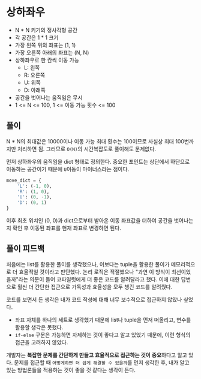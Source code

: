 # 상하좌우

* N * N 키기의 정사각형 공간
* 각 공간은 1 * 1 크기
* 가장 왼쪽 위의 좌표는 (1, 1)
* 가장 오른쪽 아래의 좌표는 (N, N)
* 상하좌우로 한 칸씩 이동 가능
  * L: 왼쪽
  * R: 오른쪽
  * U: 위쪽
  * D: 아래쪽
* 공간을 벗어나는 움직임은 무시
* 1 <= N <= 100, 1 <= 이동 가능 횟수 <= 100

## 풀이

N * N의 최대값은 10000이나 이동 가능 최대 횟수는 100이므로 사실상 최대 100번까지만 처리하면 됨.
그러므로 `O(N)`의 시간복잡도로 풀이해도 문제없다.

먼저 상하좌우의 움직임을 dict 형태로 정의한다.
중요한 포인트는 상단에서 하단으로 이동하는 공간이기 때문에 `U`이동이 마이너스라는 점이다.

```python
move_dict = {
    'L': (-1, 0),
    'R': (1, 0),
    'U': (0, -1),
    'D': (0, 1)
}
```

이후 최초 위치인 (0, 0)과 dict으로부터 받아온 이동 좌표값을 더하여 공간을 벗어나는지 확인 후 이동된 좌표를 현재 좌표로 변경하면 된다.

## 풀이 피드백

처음에는 list를 활용한 풀이를 생각했으나, 이보다는 tuple을 활용한 풀이가 메모리적으로 더 효율적일 것이라고 판단했다.
논리 로직은 적절했으나 "과연 이 방식이 최선이었을까"라는 의문이 들어 코파일럿에게 더 좋은 코드를 알려달라고 했다.
이에 대한 답변으로 훨씬 더 간단한 접근으로 가독성과 효율성을 모두 챙긴 코드를 알려줬다.

코드를 보면서 든 생각은 내가 코드 작성에 대해 너무 보수적으로 접근하지 않았나 싶었다.

* 좌표 자체를 하나의 세트로 생각했기 때문에 list나 tuple을 먼저 떠올리고, 변수를 활용할 생각은 못했다.
* `if-else` 구문은 가능하면 자제하는 것이 좋다고 알고 있었기 때문에, 이런 형식의 접근을 고려하지 않았다.

개발자는 **복잡한 문제를 간단하게 만들고 효율적으로 접근하는 것이 중요**하다고 알고 있다.
문제를 접근할 때 `어떻게하면 더 쉽게 해결할 수 있을까`를 먼저 생각한 후, 내가 알고 있는 방법론들을 적용하는 것이 좋을 것 같다는 생각이 든다.
